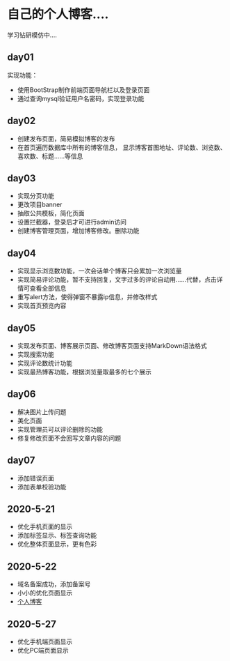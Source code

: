 # 自己的个人博客....

学习钻研模仿中....

## day01
实现功能：
* 使用BootStrap制作前端页面导航栏以及登录页面
* 通过查询mysql验证用户名密码，实现登录功能

## day02
* 创建发布页面，简易模拟博客的发布
* 在首页遍历数据库中所有的博客信息，
显示博客首图地址、评论数、浏览数、喜欢数、标题……等信息

## day03
* 实现分页功能
* 更改项目banner
* 抽取公共模板，简化页面
* 设置拦截器，登录后才可进行admin访问
* 创建博客管理页面，增加博客修改。删除功能

## day04
* 实现显示浏览数功能，一次会话单个博客只会累加一次浏览量
* 实现简易评论功能，暂不支持回复，文字过多的评论自动用……代替，点击详情可查看全部信息
* 重写alert方法，使得弹窗不暴露ip信息，并修改样式
* 实现首页预览内容

## day05
* 实现发布页面、博客展示页面、修改博客页面支持MarkDown语法格式
* 实现搜索功能
* 实现评论数统计功能
* 实现最热博客功能，根据浏览量取最多的七个展示

## day06
* 解决图片上传问题
* 美化页面
* 实现管理员可以评论删除的功能
* 修复修改页面不会回写文章内容的问题

## day07
* 添加错误页面
* 添加表单校验功能

## 2020-5-21
* 优化手机页面的显示
* 添加标签显示、标签查询功能
* 优化整体页面显示，更有色彩

## 2020-5-22
* 域名备案成功，添加备案号
* 小小的优化页面显示
* [个人博客](http://blog.yzxupup.top/)

## 2020-5-27
* 优化手机端页面显示
* 优化PC端页面显示
